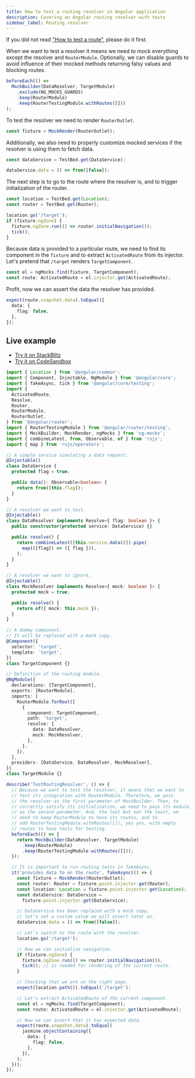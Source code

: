 ```yaml
---
title: How to test a routing resolver in Angular application
description: Covering an Angular routing resolver with tests
sidebar_label: Routing resolver
---
```


If you did not read ["How to test a route"](route.md), please do it first.

When we want to test a resolver it means we need to mock everything except the resolver and `RouterModule`.
Optionally, we can disable guards to avoid influence of their mocked methods returning falsy values and blocking routes.

```ts
beforeEach(() =>
  MockBuilder(DataResolver, TargetModule)
    .exclude(NG_MOCKS_GUARDS)
    .keep(RouterModule)
    .keep(RouterTestingModule.withRoutes([]))
);
```

To test the resolver we need to render `RouterOutlet`.

```ts
const fixture = MockRender(RouterOutlet);
```

Additionally, we also need to properly customize mocked services if the resolver is using them to fetch data.

```ts
const dataService = TestBed.get(DataService);

dataService.data = () => from([false]);
```

The next step is to go to the route where the resolver is, and to trigger initialization of the router.

```ts
const location = TestBed.get(Location);
const router = TestBed.get(Router);

location.go('/target');
if (fixture.ngZone) {
  fixture.ngZone.run(() => router.initialNavigation());
  tick();
}
```

Because data is provided to a particular route, we need to find its component in the `fixture` and
to extract `ActivatedRoute` from its injector.
Let's pretend that `/target` renders `TargetComponent`.

```ts
const el = ngMocks.find(fixture, TargetComponent);
const route: ActivatedRoute = el.injector.get(ActivatedRoute);
```

Profit, now we can assert the data the resolver has provided.

```ts
expect(route.snapshot.data).toEqual({
  data: {
    flag: false,
  },
});
```

## Live example

- [Try it on StackBlitz](https://stackblitz.com/github/ng-mocks/examples?file=src/examples/TestRoutingResolver/test.spec.ts&initialpath=%3Fspec%3DTestRoutingResolver)
- [Try it on CodeSandbox](https://codesandbox.io/s/github/ng-mocks/examples?file=/src/examples/TestRoutingResolver/test.spec.ts&initialpath=%3Fspec%3DTestRoutingResolver)

```ts title="https://github.com/ike18t/ng-mocks/blob/master/examples/TestRoutingResolver/test.spec.ts"
import { Location } from '@angular/common';
import { Component, Injectable, NgModule } from '@angular/core';
import { fakeAsync, tick } from '@angular/core/testing';
import {
  ActivatedRoute,
  Resolve,
  Router,
  RouterModule,
  RouterOutlet,
} from '@angular/router';
import { RouterTestingModule } from '@angular/router/testing';
import { MockBuilder, MockRender, ngMocks } from 'ng-mocks';
import { combineLatest, from, Observable, of } from 'rxjs';
import { map } from 'rxjs/operators';

// A simple service simulating a data request.
@Injectable()
class DataService {
  protected flag = true;

  public data(): Observable<boolean> {
    return from([this.flag]);
  }
}

// A resolver we want to test.
@Injectable()
class DataResolver implements Resolve<{ flag: boolean }> {
  public constructor(protected service: DataService) {}

  public resolve() {
    return combineLatest([this.service.data()]).pipe(
      map(([flag]) => ({ flag })),
    );
  }
}

// A resolver we want to ignore.
@Injectable()
class MockResolver implements Resolve<{ mock: boolean }> {
  protected mock = true;

  public resolve() {
    return of({ mock: this.mock });
  }
}

// A dummy component.
// It will be replaced with a mock copy.
@Component({
  selector: 'target',
  template: 'target',
})
class TargetComponent {}

// Definition of the routing module.
@NgModule({
  declarations: [TargetComponent],
  exports: [RouterModule],
  imports: [
    RouterModule.forRoot([
      {
        component: TargetComponent,
        path: 'target',
        resolve: {
          data: DataResolver,
          mock: MockResolver,
        },
      },
    ]),
  ],
  providers: [DataService, DataResolver, MockResolver],
})
class TargetModule {}

describe('TestRoutingResolver', () => {
  // Because we want to test the resolver, it means that we want to
  // test its integration with RouterModule. Therefore, we pass
  // the resolver as the first parameter of MockBuilder. Then, to
  // correctly satisfy its initialization, we need to pass its module
  // as the second parameter. And, the last but not the least, we
  // need to keep RouterModule to have its routes, and to
  // add RouterTestingModule.withRoutes([]), yes yes, with empty
  // routes to have tools for testing.
  beforeEach(() => {
    return MockBuilder(DataResolver, TargetModule)
      .keep(RouterModule)
      .keep(RouterTestingModule.withRoutes([]));
  });

  // It is important to run routing tests in fakeAsync.
  it('provides data to on the route', fakeAsync(() => {
    const fixture = MockRender(RouterOutlet);
    const router: Router = fixture.point.injector.get(Router);
    const location: Location = fixture.point.injector.get(Location);
    const dataService: DataService =
      fixture.point.injector.get(DataService);

    // DataService has been replaced with a mock copy,
    // let's set a custom value we will assert later on.
    dataService.data = () => from([false]);

    // Let's switch to the route with the resolver.
    location.go('/target');

    // Now we can initialize navigation.
    if (fixture.ngZone) {
      fixture.ngZone.run(() => router.initialNavigation());
      tick(); // is needed for rendering of the current route.
    }

    // Checking that we are on the right page.
    expect(location.path()).toEqual('/target');

    // Let's extract ActivatedRoute of the current component.
    const el = ngMocks.find(TargetComponent);
    const route: ActivatedRoute = el.injector.get(ActivatedRoute);

    // Now we can assert that it has expected data.
    expect(route.snapshot.data).toEqual(
      jasmine.objectContaining({
        data: {
          flag: false,
        },
      }),
    );
  }));
});
```
